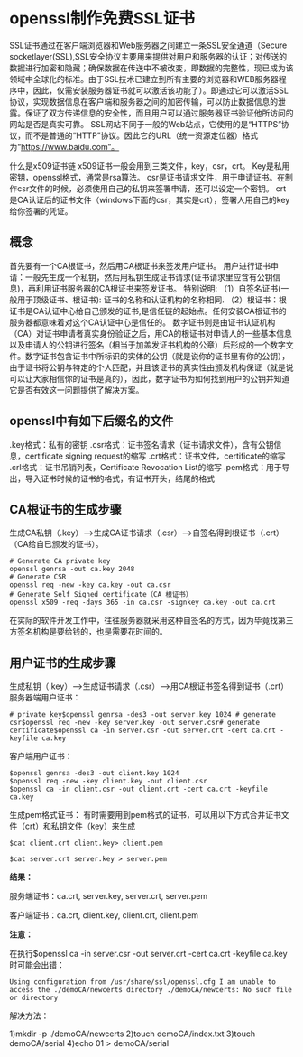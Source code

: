 # openssl制作免费SSL证书

SSL证书通过在客户端浏览器和Web服务器之间建立一条SSL安全通道（Secure socketlayer(SSL),SSL安全协议主要用来提供对用户和服务器的认证；对传送的数据进行加密和隐藏；确保数据在传送中不被改变，即数据的完整性，现已成为该领域中全球化的标准。由于SSL技术已建立到所有主要的浏览器和WEB服务器程序中，因此，仅需安装服务器证书就可以激活该功能了）。即通过它可以激活SSL协议，实现数据信息在客户端和服务器之间的加密传输，可以防止数据信息的泄露。保证了双方传递信息的安全性，而且用户可以通过服务器证书验证他所访问的网站是否是真实可靠。
SSL网站不同于一般的Web站点，它使用的是“HTTPS”协议，而不是普通的“HTTP”协议。因此它的URL（统一资源定位器）格式为“https://www.baidu.com”。

什么是x509证书链
x509证书一般会用到三类文件，key，csr，crt。
Key是私用密钥，openssl格式，通常是rsa算法。
csr是证书请求文件，用于申请证书。在制作csr文件的时候，必须使用自己的私钥来签署申请，还可以设定一个密钥。
crt是CA认证后的证书文件（windows下面的csr，其实是crt），签署人用自己的key给你签署的凭证。

## 概念
首先要有一个CA根证书，然后用CA根证书来签发用户证书。
用户进行证书申请：一般先生成一个私钥，然后用私钥生成证书请求(证书请求里应含有公钥信息)，再利用证书服务器的CA根证书来签发证书。
特别说明:
（1）自签名证书(一般用于顶级证书、根证书): 证书的名称和认证机构的名称相同.
（2）根证书：根证书是CA认证中心给自己颁发的证书,是信任链的起始点。任何安装CA根证书的服务器都意味着对这个CA认证中心是信任的。
数字证书则是由证书认证机构（CA）对证书申请者真实身份验证之后，用CA的根证书对申请人的一些基本信息以及申请人的公钥进行签名（相当于加盖发证书机构的公章）后形成的一个数字文件。数字证书包含证书中所标识的实体的公钥（就是说你的证书里有你的公钥），由于证书将公钥与特定的个人匹配，并且该证书的真实性由颁发机构保证（就是说可以让大家相信你的证书是真的），因此，数字证书为如何找到用户的公钥并知道它是否有效这一问题提供了解决方案。

## openssl中有如下后缀名的文件

.key格式：私有的密钥
.csr格式：证书签名请求（证书请求文件），含有公钥信息，certificate signing request的缩写
.crt格式：证书文件，certificate的缩写
.crl格式：证书吊销列表，Certificate Revocation List的缩写
.pem格式：用于导出，导入证书时候的证书的格式，有证书开头，结尾的格式

## CA根证书的生成步骤

生成CA私钥（.key）-->生成CA证书请求（.csr）-->自签名得到根证书（.crt）（CA给自已颁发的证书）。
```
# Generate CA private key 
openssl genrsa -out ca.key 2048 
# Generate CSR 
openssl req -new -key ca.key -out ca.csr
# Generate Self Signed certificate（CA 根证书）
openssl x509 -req -days 365 -in ca.csr -signkey ca.key -out ca.crt
```
在实际的软件开发工作中，往往服务器就采用这种自签名的方式，因为毕竟找第三方签名机构是要给钱的，也是需要花时间的。

## 用户证书的生成步骤

生成私钥（.key）-->生成证书请求（.csr）-->用CA根证书签名得到证书（.crt）
服务器端用户证书：
```
# private key$openssl genrsa -des3 -out server.key 1024 # generate csr$openssl req -new -key server.key -out server.csr# generate certificate$openssl ca -in server.csr -out server.crt -cert ca.crt -keyfile ca.key
```

客户端用户证书：
```
$openssl genrsa -des3 -out client.key 1024 
$openssl req -new -key client.key -out client.csr
$openssl ca -in client.csr -out client.crt -cert ca.crt -keyfile ca.key
```

生成pem格式证书：
有时需要用到pem格式的证书，可以用以下方式合并证书文件（crt）和私钥文件（key）来生成
```
$cat client.crt client.key> client.pem

$cat server.crt server.key > server.pem
```
**结果：**

服务端证书：ca.crt, server.key, server.crt, server.pem

客户端证书：ca.crt, client.key, client.crt, client.pem

**注意：**

在执行$openssl ca -in server.csr -out server.crt -cert ca.crt -keyfile ca.key时可能会出错：
```
Using configuration from /usr/share/ssl/openssl.cfg I am unable to access the ./demoCA/newcerts directory ./demoCA/newcerts: No such file or directory
```
解决方法：

1)mkdir -p ./demoCA/newcerts
2)touch demoCA/index.txt
3)touch demoCA/serial
4)echo 01 > demoCA/serial
